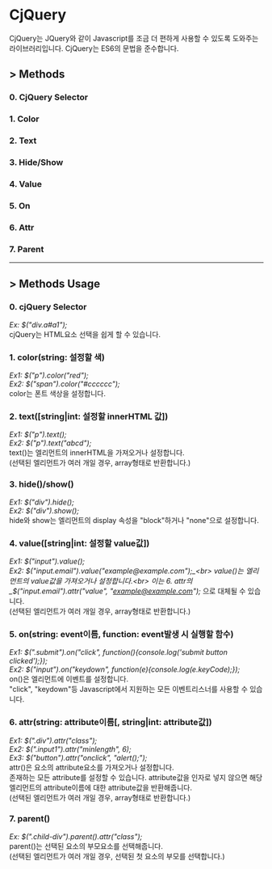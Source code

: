 # CjQuery
CjQuery는 JQuery와 같이 Javascript를 조금 더 편하게 사용할 수 있도록 도와주는 라이브러리입니다.
CjQuery는 ES6의 문법을 준수합니다.

## > Methods
### 0. CjQuery Selector
### 1. Color
### 2. Text
### 3. Hide/Show
### 4. Value
### 5. On
### 6. Attr
### 7. Parent

***

## > Methods Usage

### 0. cjQuery Selector
_Ex: $("div.a#a1");_<br>
cjQuery는 HTML요소 선택을 쉽게 할 수 있습니다.

### 1. color(string: 설정할 색)
_Ex1: $("p").color("red");_<br>
_Ex2: $("span").color("#cccccc");_<br>
color는 폰트 색상을 설정합니다.

### 2. text([string|int: 설정할 innerHTML 값])
_Ex1: $("p").text();_<br>
_Ex2: $("p").text("abcd");_<br>
text()는 엘리먼트의 innerHTML을 가져오거나 설정합니다.<br>
(선택된 엘리먼트가 여러 개일 경우, array형태로 반환합니다.)


### 3. hide()/show()
_Ex1: $("div").hide();_<br>
_Ex2: $("div").show();_<br>
hide와 show는 엘리먼트의 display 속성을 "block"하거나 "none"으로 설정합니다.

### 4. value([string|int: 설정할 value값])
_Ex1: $("input").value();_<br>
_Ex2: $("input.email").value("example@example.com");_<br>
value()는 엘리먼트의 value값을 가져오거나 설정합니다.<br>
이는 6. attr의 _$("input.email").attr("value", "example@example.com");_ 으로 대체될 수 있습니다.<br>
(선택된 엘리먼트가 여러 개일 경우, array형태로 반환합니다.)


### 5. on(string: event이름, function: event발생 시 실행할 함수)
_Ex1: $(".submit").on("click", function(){console.log('submit button clicked');});_<br>
_Ex2: $("input").on("keydown", function(e){console.log(e.keyCode);});_<br>
on()은 엘리먼트에 이벤트를 설정합니다.<br>
"click", "keydown"등 Javascript에서 지원하는 모든 이벤트리스너를 사용할 수 있습니다.

### 6. attr(string: attribute이름[, string|int: attribute값])
_Ex1: $(".div").attr("class");_<br>
_Ex2: $(".input1").attr("minlength", 6);_<br>
_Ex3: $("button").attr("onclick", "alert();");_<br>
attr()은 요소의 attribute요소를 가져오거나 설정합니다.<br>
존재하는 모든 attribute를 설정할 수 있습니다.
attribute값을 인자로 넣지 않으면 해당 엘리먼트의 attribute이름에 대한 attribute값을 반환해줍니다.<br>
(선택된 엘리먼트가 여러 개일 경우, array형태로 반환합니다.)

### 7. parent()
_Ex: $(".child-div").parent().attr("class");_<br>
parent()는 선택된 요소의 부모요소를 선택해줍니다.<br>
(선택된 엘리먼트가 여러 개일 경우, 선택된 첫 요소의 부모를 선택합니다.)
